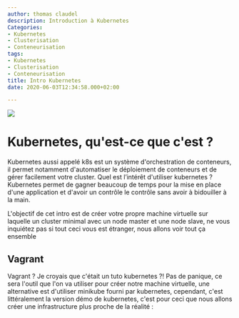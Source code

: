 ```yaml
---
author: thomas claudel
description: Introduction à Kubernetes
Categories:
- Kubernetes
- Clusterisation
- Conteneurisation
tags:
- Kubernetes
- Clusterisation
- Conteneurisation
title: Intro Kubernetes
date: 2020-06-03T12:34:58.000+02:00

---
```

![](/img/k8s_logo.png)

# Kubernetes, qu'est-ce que c'est ?

Kubernetes aussi appelé k8s est un système d'orchestration de conteneurs, il permet notamment d'automatiser le déploiement de conteneurs et de gérer facilement votre cluster. Quel est l’intérêt d'utiliser kubernetes ?  
Kubernetes permet de gagner beaucoup de temps pour la mise en place d'une application et d'avoir un contrôle le
contrôle sans avoir à bidouiller à la main.

L'objectif de cet intro est de créer votre propre machine virtuelle sur laquelle un cluster minimal avec un node master
et une node slave, ne vous inquiétez pas si tout ceci vous est étranger, nous allons voir tout ça ensemble

## Vagrant

Vagrant ? Je croyais que c'était un tuto kubernetes ?! Pas de panique, ce sera l'outil que l'on va utiliser pour créer
notre machine virtuelle, une alternative est d'utiliser minikube fourni par kubernetes, cependant, c'est littéralement
la version démo de kubernetes, c'est pour ceci que nous allons créer une infrastructure plus proche de la réalité :